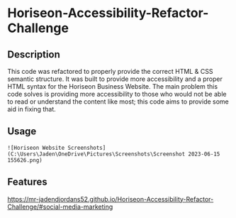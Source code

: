 # Horiseon-Accessibility-Refactor-Challenge

## Description

This code was refactored to properly provide the correct HTML & CSS semantic structure. It was built to provide more accessibility and a proper HTML syntax for the Horiseon Business Website. The main problem this code solves is providing more accessibility to those who would not be able to read or understand the content like most; this code aims to provide some aid in fixing that. 

## Usage

    ![Horiseon Website Screenshots](C:\Users\Jaden\OneDrive\Pictures\Screenshots\Screenshot 2023-06-15 155626.png)

## Features

 https://mr-jadendjordans52.github.io/Horiseon-Accessibility-Refactor-Challenge/#social-media-marketing
